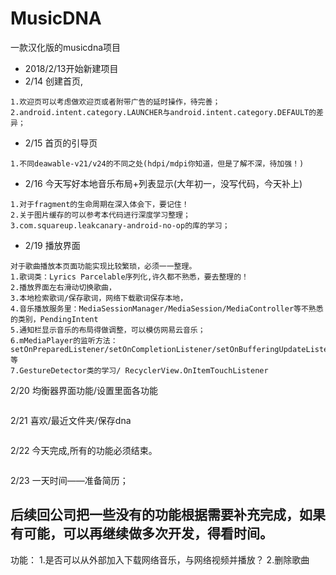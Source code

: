# MusicDNA
一款汉化版的musicdna项目
- 2018/2/13开始新建项目
- 2/14 创建首页,
```
1.欢迎页可以考虑做欢迎页或者附带广告的延时操作，待完善；
2.android.intent.category.LAUNCHER与android.intent.category.DEFAULT的差异；
```
- 2/15 首页的引导页
```
1.不同deawable-v21/v24的不同之处(hdpi/mdpi你知道，但是了解不深，待加强！)
```
- 2/16 今天写好本地音乐布局+列表显示(大年初一，没写代码，今天补上)
```
1.对于fragment的生命周期在深入体会下，要记住！
2.关于图片缓存的可以参考本代码进行深度学习整理；
3.com.squareup.leakcanary-android-no-op的库的学习；
```
- 2/19 播放界面
```
对于歌曲播放本页面功能实现比较繁琐，必须一一整理。
1.歌词类：Lyrics Parcelable序列化,许久都不熟悉，要去整理的！
2.播放界面左右滑动切换歌曲，
3.本地检索歌词/保存歌词，网络下载歌词保存本地，
4.音乐播放服务里：MediaSessionManager/MediaSession/MediaController等不熟悉的类别，PendingIntent
5.通知栏显示音乐的布局得做调整，可以模仿网易云音乐；
6.mMediaPlayer的监听方法：
setOnPreparedListener/setOnCompletionListener/setOnBufferingUpdateListener/setOnErrorListener/setOnInfoListener等
7.GestureDetector类的学习/ RecyclerView.OnItemTouchListener
```
2/20 均衡器界面功能/设置里面各功能
```
```
2/21 喜欢/最近文件夹/保存dna
```
```
2/22 今天完成,所有的功能必须结束。
```
```
2/23 一天时间——准备简历；
## 后续回公司把一些没有的功能根据需要补充完成，如果有可能，可以再继续做多次开发，得看时间。
功能：
1.是否可以从外部加入下载网络音乐，与网络视频并播放？
2.删除歌曲
